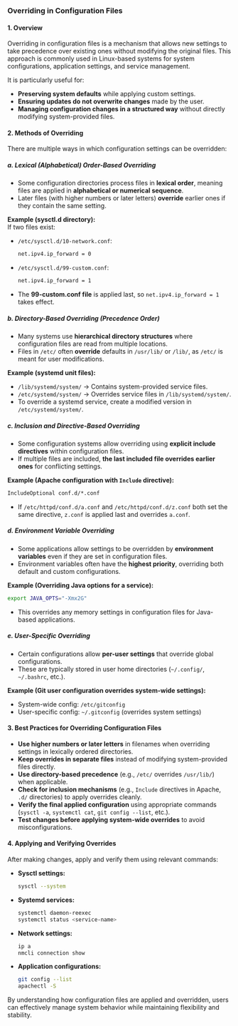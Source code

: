 ### **Overriding in Configuration Files**  

#### **1. Overview**  
Overriding in configuration files is a mechanism that allows new settings to take precedence over existing ones without modifying the original files. This approach is commonly used in Linux-based systems for system configurations, application settings, and service management.  

It is particularly useful for:  
- **Preserving system defaults** while applying custom settings.  
- **Ensuring updates do not overwrite changes** made by the user.  
- **Managing configuration changes in a structured way** without directly modifying system-provided files.  

#### **2. Methods of Overriding**  
There are multiple ways in which configuration settings can be overridden:  

##### **a. Lexical (Alphabetical) Order-Based Overriding**  
- Some configuration directories process files in **lexical order**, meaning files are applied in **alphabetical or numerical sequence**.  
- Later files (with higher numbers or later letters) **override** earlier ones if they contain the same setting.  

**Example (sysctl.d directory):**  
If two files exist:  
- `/etc/sysctl.d/10-network.conf`:  
  ```sh
  net.ipv4.ip_forward = 0
  ```
- `/etc/sysctl.d/99-custom.conf`:  
  ```sh
  net.ipv4.ip_forward = 1
  ```
- The **99-custom.conf file** is applied last, so `net.ipv4.ip_forward = 1` takes effect.  

##### **b. Directory-Based Overriding (Precedence Order)**  
- Many systems use **hierarchical directory structures** where configuration files are read from multiple locations.  
- Files in `/etc/` often **override** defaults in `/usr/lib/` or `/lib/`, as `/etc/` is meant for user modifications.  

**Example (systemd unit files):**  
- `/lib/systemd/system/` → Contains system-provided service files.  
- `/etc/systemd/system/` → Overrides service files in `/lib/systemd/system/`.  
- To override a systemd service, create a modified version in `/etc/systemd/system/`.  

##### **c. Inclusion and Directive-Based Overriding**  
- Some configuration systems allow overriding using **explicit include directives** within configuration files.  
- If multiple files are included, **the last included file overrides earlier ones** for conflicting settings.  

**Example (Apache configuration with `Include` directive):**  
```apache
IncludeOptional conf.d/*.conf
```
- If `/etc/httpd/conf.d/a.conf` and `/etc/httpd/conf.d/z.conf` both set the same directive, `z.conf` is applied last and overrides `a.conf`.  

##### **d. Environment Variable Overriding**  
- Some applications allow settings to be overridden by **environment variables** even if they are set in configuration files.  
- Environment variables often have the **highest priority**, overriding both default and custom configurations.  

**Example (Overriding Java options for a service):**  
```sh
export JAVA_OPTS="-Xmx2G"
```
- This overrides any memory settings in configuration files for Java-based applications.  

##### **e. User-Specific Overriding**  
- Certain configurations allow **per-user settings** that override global configurations.  
- These are typically stored in user home directories (`~/.config/`, `~/.bashrc`, etc.).  

**Example (Git user configuration overrides system-wide settings):**  
- System-wide config: `/etc/gitconfig`  
- User-specific config: `~/.gitconfig` (overrides system settings)  

#### **3. Best Practices for Overriding Configuration Files**  
- **Use higher numbers or later letters** in filenames when overriding settings in lexically ordered directories.  
- **Keep overrides in separate files** instead of modifying system-provided files directly.  
- **Use directory-based precedence** (e.g., `/etc/` overrides `/usr/lib/`) when applicable.  
- **Check for inclusion mechanisms** (e.g., `Include` directives in Apache, `.d/` directories) to apply overrides cleanly.  
- **Verify the final applied configuration** using appropriate commands (`sysctl -a`, `systemctl cat`, `git config --list`, etc.).  
- **Test changes before applying system-wide overrides** to avoid misconfigurations.  

#### **4. Applying and Verifying Overrides**  
After making changes, apply and verify them using relevant commands:  

- **Sysctl settings:**  
  ```sh
  sysctl --system
  ```
- **Systemd services:**  
  ```sh
  systemctl daemon-reexec
  systemctl status <service-name>
  ```
- **Network settings:**  
  ```sh
  ip a
  nmcli connection show
  ```
- **Application configurations:**  
  ```sh
  git config --list
  apachectl -S
  ```

By understanding how configuration files are applied and overridden, users can effectively manage system behavior while maintaining flexibility and stability.
